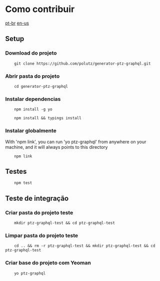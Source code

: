 # Como contribuir

[pt-br](https://github.com/polutz/generator-ptz-graphql/docs/contribute.pt-br.md)
[en-us](https://github.com/polutz/generator-ptz-graphql/docs/contribute.md)


## Setup

### Download do projeto
```
    git clone https://github.com/polutz/generator-ptz-graphql.git
```

### Abrir pasta do projeto
```
    cd generator-ptz-graphql
```

### Instalar dependencias
```
    npm install -g yo
```

```
    npm install && typings install
```

### Instalar globalmente

With 'npm link', you can run 'yo ptz-graphql' from anywhere on your machine,
and it will always points to this directory

```
    npm link
```


## Testes
```
    npm test
```

## Teste de integração

### Criar pasta do projeto teste
```
    mkdir ptz-graphql-test && cd ptz-graphql-test 
```

### Limpar pasta do projeto teste
```
    cd .. && rm -r ptz-graphql-test && mkdir ptz-graphql-test && cd ptz-graphql-test
```

### Criar base do projeto com Yeoman
```
    yo ptz-graphql
```
